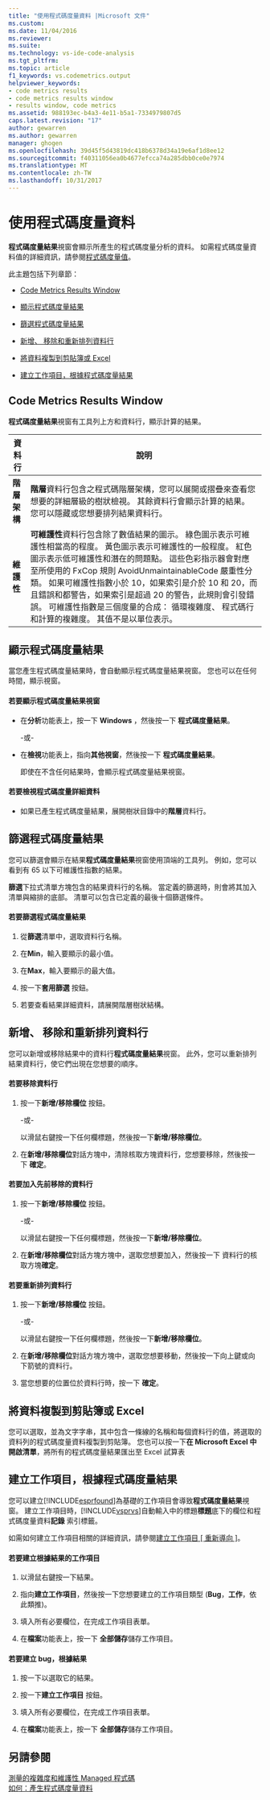 ```yaml
---
title: "使用程式碼度量資料 |Microsoft 文件"
ms.custom: 
ms.date: 11/04/2016
ms.reviewer: 
ms.suite: 
ms.technology: vs-ide-code-analysis
ms.tgt_pltfrm: 
ms.topic: article
f1_keywords: vs.codemetrics.output
helpviewer_keywords:
- code metrics results
- code metrics results window
- results window, code metrics
ms.assetid: 988193ec-b4a3-4e11-b5a1-7334979807d5
caps.latest.revision: "17"
author: gewarren
ms.author: gewarren
manager: ghogen
ms.openlocfilehash: 39d45f5d43819dc418b6378d34a19e6af1d8ee12
ms.sourcegitcommit: f40311056ea0b4677efcca74a285dbb0ce0e7974
ms.translationtype: MT
ms.contentlocale: zh-TW
ms.lasthandoff: 10/31/2017
---
```

# <a name="working-with-code-metrics-data"></a>使用程式碼度量資料
**程式碼度量結果**視窗會顯示所產生的程式碼度量分析的資料。 如需程式碼度量資料值的詳細資訊，請參閱[程式碼度量值](../code-quality/code-metrics-values.md)。  
  
 此主題包括下列章節：  
  
-   [Code Metrics Results Window](../code-quality/working-with-code-metrics-data.md#BKMK_CodeMetricsResultsWindow)  
  
-   [顯示程式碼度量結果](../code-quality/working-with-code-metrics-data.md#BKMK_DisplayingCodeMetricsResults)  
  
-   [篩選程式碼度量結果](../code-quality/working-with-code-metrics-data.md#BKMK_FilteringCodeMetricsResults)  
  
-   [新增、 移除和重新排列資料行](../code-quality/working-with-code-metrics-data.md#BKMK_AddingRemovingandRearrangingDataColumns)  
  
-   [將資料複製到剪貼簿或 Excel](../code-quality/working-with-code-metrics-data.md#BKMK_Copying_Data_to_the_Clipboard_or_Excel)  
  
-   [建立工作項目，根據程式碼度量結果](../code-quality/working-with-code-metrics-data.md#BKMK_Creating_a_Work_Item_Based_on_Code_Metric_Results)  
  
##  <a name="BKMK_CodeMetricsResultsWindow"></a> Code Metrics Results Window  
 **程式碼度量結果**視窗有工具列上方和資料行，顯示計算的結果。  
  
|資料行|說明|  
|------------|-----------------|  
|**階層架構**|**階層**資料行包含之程式碼階層架構，您可以展開或摺疊來查看您想要的詳細層級的樹狀檢視。 其餘資料行會顯示計算的結果。 您可以隱藏或您想要排列結果資料行。|  
|**維護性**|**可維護性**資料行包含除了數值結果的圖示。 綠色圖示表示可維護性相當高的程度。 黃色圖示表示可維護性的一般程度。 紅色圖示表示低可維護性和潛在的問題點。 這些色彩指示器會對應至所使用的 FxCop 規則 AvoidUnmaintainableCode 嚴重性分類。 如果可維護性指數小於 10，如果索引是介於 10 和 20，而且錯誤和都警告，如果索引是超過 20 的警告，此規則會引發錯誤。 可維護性指數是三個度量的合成： 循環複雜度、 程式碼行和計算的複雜度。 其值不是以單位表示。|  
  
##  <a name="BKMK_DisplayingCodeMetricsResults"></a>顯示程式碼度量結果  
 當您產生程式碼度量結果時，會自動顯示程式碼度量結果視窗。 您也可以在任何時間，顯示視窗。  
  
#### <a name="to-display-the-code-metrics-results-window"></a>若要顯示程式碼度量結果視窗  
  
-   在**分析**功能表上，按一下  **Windows** ，然後按一下 **程式碼度量結果**。  
  
     \-或-  
  
-   在**檢視**功能表上，指向**其他視窗**，然後按一下 **程式碼度量結果**。  
  
     即使在不含任何結果時，會顯示程式碼度量結果視窗。  
  
#### <a name="to-view-code-metrics-details"></a>若要檢視程式碼度量詳細資料  
  
-   如果已產生程式碼度量結果，展開樹狀目錄中的**階層**資料行。  
  
##  <a name="BKMK_FilteringCodeMetricsResults"></a>篩選程式碼度量結果  
 您可以篩選會顯示在結果**程式碼度量結果**視窗使用頂端的工具列。 例如，您可以看到有 65 以下可維護性指數的結果。  
  
 **篩選**下拉式清單方塊包含的結果資料行的名稱。 當定義的篩選時，則會將其加入清單與縮排的底部。 清單可以包含已定義的最後十個篩選條件。  
  
#### <a name="to-filter-the-code-metrics-results"></a>若要篩選程式碼度量結果  
  
1.  從**篩選**清單中，選取資料行名稱。  
  
2.  在**Min**，輸入要顯示的最小值。  
  
3.  在**Max**，輸入要顯示的最大值。  
  
4.  按一下**套用篩選** 按鈕。  
  
5.  若要查看結果詳細資料，請展開階層樹狀結構。  
  
##  <a name="BKMK_AddingRemovingandRearrangingDataColumns"></a>新增、 移除和重新排列資料行  
 您可以新增或移除結果中的資料行**程式碼度量結果**視窗。 此外，您可以重新排列結果資料行，使它們出現在您想要的順序。  
  
#### <a name="to-remove-a-column"></a>若要移除資料行  
  
1.  按一下**新增/移除欄位** 按鈕。  
  
     \-或-  
  
     以滑鼠右鍵按一下任何欄標題，然後按一下**新增/移除欄位**。  
  
2.  在**新增/移除欄位**對話方塊中，清除核取方塊資料行，您想要移除，然後按一下 **確定**。  
  
#### <a name="to-add-a-previously-removed-column"></a>若要加入先前移除的資料行  
  
1.  按一下**新增/移除欄位** 按鈕。  
  
     \-或-  
  
     以滑鼠右鍵按一下任何欄標題，然後按一下**新增/移除欄位**。  
  
2.  在**新增/移除欄位**對話方塊方塊中，選取您想要加入，然後按一下 資料行的核取方塊**確定**。  
  
#### <a name="to-rearrange-columns"></a>若要重新排列資料行  
  
1.  按一下**新增/移除欄位** 按鈕。  
  
     \-或-  
  
     以滑鼠右鍵按一下任何欄標題，然後按一下**新增/移除欄位**。  
  
2.  在**新增/移除欄位**對話方塊方塊中，選取您想要移動，然後按一下向上鍵或向下箭號的資料行。  
  
3.  當您想要的位置位於資料行時，按一下 **確定**。  
  
##  <a name="BKMK_Copying_Data_to_the_Clipboard_or_Excel"></a>將資料複製到剪貼簿或 Excel  
 您可以選取，並為文字字串，其中包含一條線的名稱和每個資料行的值，將選取的資料列的程式碼度量資料複製到剪貼簿。 您也可以按一下**在 Microsoft Excel 中開啟清單**，將所有的程式碼度量結果匯出至 Excel 試算表  
  
##  <a name="BKMK_Creating_a_Work_Item_Based_on_Code_Metric_Results"></a>建立工作項目，根據程式碼度量結果  
 您可以建立[!INCLUDE[esprfound](../code-quality/includes/esprfound_md.md)]為基礎的工作項目會導致**程式碼度量結果**視窗。 建立工作項目時，[!INCLUDE[vsprvs](../code-quality/includes/vsprvs_md.md)]自動輸入中的標題**標題**底下的欄位和程式碼度量資料**記錄** 索引標籤。  
  
 如需如何建立工作項目相關的詳細資訊，請參閱[建立工作項目 &#91; 重新導向 &#93;](http://msdn.microsoft.com/en-us/24b2e064-16ac-4bf0-8de4-98a1f48b8c4b)。  
  
#### <a name="to-create-a-work-item-based-on-a-result"></a>若要建立根據結果的工作項目  
  
1.  以滑鼠右鍵按一下結果。  
  
2.  指向**建立工作項目**，然後按一下您想要建立的工作項目類型 (**Bug**，**工作**，依此類推)。  
  
3.  填入所有必要欄位，在完成工作項目表單。  
  
4.  在**檔案**功能表上，按一下 **全部儲存**儲存工作項目。  
  
#### <a name="to-create-a-bug-based-on-a-result"></a>若要建立 bug，根據結果  
  
1.  按一下以選取它的結果。  
  
2.  按一下**建立工作項目** 按鈕。  
  
3.  填入所有必要欄位，在完成工作項目表單。  
  
4.  在**檔案**功能表上，按一下 **全部儲存**儲存工作項目。  
  
## <a name="see-also"></a>另請參閱  
 [測量的複雜度和維護性 Managed 程式碼](../code-quality/measuring-complexity-and-maintainability-of-managed-code.md)   
 [如何：產生程式碼度量資料](../code-quality/how-to-generate-code-metrics-data.md)